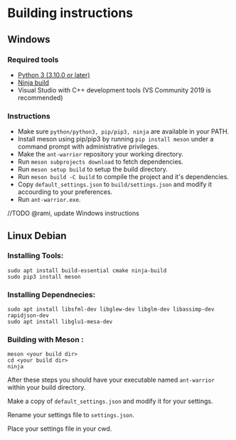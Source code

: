 
# Building instructions

## Windows

### Required tools

- [Python 3 (3.10.0 or later)](https://www.python.org/downloads/)
- [Ninja build](https://ninja-build.org/)
- Visual Studio with C++ development tools (VS Community 2019 is recommended)

### Instructions

- Make sure `python/python3, pip/pip3, ninja` are available in your PATH.
- Install meson using pip/pip3 by running `pip install meson` under a command prompt with administrative privileges.
- Make the `ant-warrior` repository your working directory.
- Run `meson subprojects download` to fetch dependencies.
- Run `meson setup build` to setup the build directory.
- Run `meson build -C build` to compile the project and it's dependencies.
- Copy `default_settings.json` to `build/settings.json` and modify it accourding to your preferences.
- Run `ant-warrior.exe`.

//TODO @rami, update Windows instructions

## Linux Debian

### Installing Tools:

```
sudo apt install build-essential cmake ninja-build
sudo pip3 install meson
```

### Installing Dependnecies:

```
sudo apt install libsfml-dev libglew-dev libglm-dev libassimp-dev rapidjson-dev
sudo apt install libglu1-mesa-dev
```

### Building with Meson :
```
meson <your build dir>
cd <your build dir>
ninja
```
After these steps you should have your executable named ``ant-warrior`` within your build directory.

Make a copy of ``default_settings.json`` and modify it for your settings.

Rename your settings file to ``settings.json``.

Place your settings file in your cwd.
